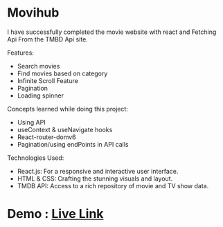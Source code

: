 # Movihub
I have successfully completed the movie website with react and Fetching Api From the TMBD Api site.

Features:

* Search movies
* Find movies based on category
*  Infinite Scroll Feature 
* Pagination
* Loading spinner

Concepts learned while doing this project:
* Using API
* useContext & useNavigate hooks
* React-router-domv6
* Pagination/using endPoints in API calls

Technologies Used:

* React.js: For a responsive and interactive user interface.
* HTML & CSS: Crafting the stunning visuals and layout.
* TMDB API: Access to a rich repository of movie and TV show data.

#  Demo : [Live Link](https://movi-club.netlify.app/) 

